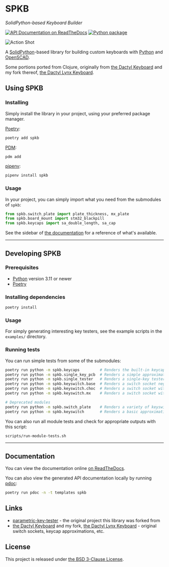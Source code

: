 # SPKB

*SolidPython-based Keyboard Builder*

[![API Documentation on ReadTheDocs](https://readthedocs.org/projects/spkb/badge/?version=latest)][API docs]
[![Python package](https://github.com/whitelynx/spkb/actions/workflows/python-package.yml/badge.svg)](https://github.com/whitelynx/spkb/actions/workflows/python-package.yml)

![Action Shot](images/action-shot.jpg)

A [SolidPython][]-based library for building custom keyboards with [Python][] and [OpenSCAD][].

Some portions ported from Clojure, originally from [the Dactyl Keyboard][] and my fork thereof,
[the Dactyl Lynx Keyboard][].

[SolidPython]: https://github.com/jeff-dh/SolidPython
[Python]: https://www.python.org/
[OpenSCAD]: https://openscad.org/
[the Dactyl Keyboard]: https://github.com/adereth/dactyl-keyboard
[the Dactyl Lynx Keyboard]: https://github.com/whitelynx/dactyl-lynx-keyboard


## Using SPKB

### Installing

Simply install the library in your project, using your preferred package manager.

[Poetry][]:
```bash
poetry add spkb
```

[PDM](https://pdm-project.org/):
```bash
pdm add
```

[pipenv](https://pipenv.pypa.io/):
```bash
pipenv install spkb
```

[Poetry]: https://python-poetry.org/


### Usage

In your project, you can simply import what you need from the submodules of `spkb`:
```python
from spkb.switch_plate import plate_thickness, mx_plate
from spkb.board_mount import stm32_blackpill
from spkb.keycaps import sa_double_length, sa_cap
```

See the sidebar of [the documentation][API docs] for a reference of what's available.


---


## Developing SPKB

### Prerequisites

* [Python][] version 3.11 or newer
* [Poetry][]

### Installing dependencies

```bash
poetry install
```


### Usage

For simply generating interesting key testers, see the example scripts in the `examples/`
directory.


### Running tests

You can run simple tests from some of the submodules:
```bash
poetry run python -m spkb.keycaps         # Renders the built-in keycap approximations
poetry run python -m spkb.single_key_pcb  # Renders a simple approximation of a single-key PCB
poetry run python -m spkb.single_tester   # Renders a single-key tester
poetry run python -m spkb.keyswitch.base  # Renders a switch socket negative, plate with board mount, and dummy switch shape
poetry run python -m spkb.keyswitch.choc  # Renders a switch socket with backplate for a Kailh Choc switch
poetry run python -m spkb.keyswitch.mx    # Renders a switch socket with backplate for an MX-style switch

# Deprecated modules
poetry run python -m spkb.switch_plate    # Renders a variety of keyswitch plates (sockets)
poetry run python -m spkb.keyswitch       # Renders a basic approximation of an MX-style switch body
```

You can also run all module tests and check for appropriate outputs with this script:
```bash
scripts/run-module-tests.sh
```


---


## Documentation

You can view the documentation online [on ReadTheDocs][API docs].

You can also view the generated API documentation locally by running [pdoc][]:
```bash
poetry run pdoc -n -t templates spkb
```

[API docs]: https://spkb.readthedocs.io/
[pdoc]: https://pdoc.dev/


## Links

* [parametric-key-tester](https://github.com/whitelynx/parametric-key-tester) - the original project this library was forked from
* [the Dactyl Keyboard][] and my fork, [the Dactyl Lynx Keyboard][] - original switch sockets, keycap approximations, etc.


## License

This project is released under [the BSD 3-Clause License](https://opensource.org/licenses/BSD-3-Clause).
